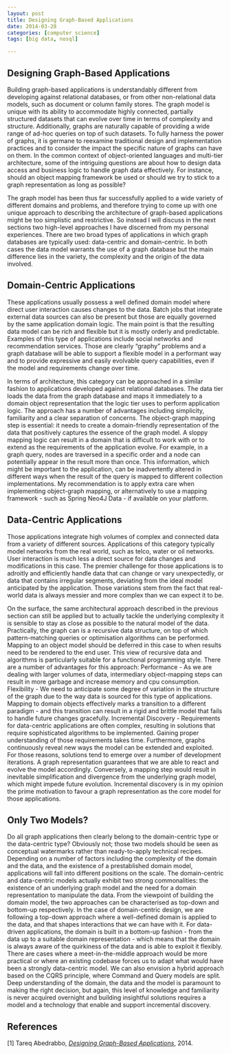 ```yaml
---
layout: post
title: Designing Graph-Based Applications
date: 2014-03-28
categories: [computer science]
tags: [big data, nosql]

---
```


Designing Graph-Based Applications
---
Building graph-based applications is understandably different from developing against relational databases, or from other non-relational data models, such as document or column family stores. The graph model is unique with its ability to accommodate highly connected, partially structured datasets that can evolve over time in terms of complexity and structure. Additionally, graphs are naturally capable of providing a wide range of ad-hoc queries on top of such datasets.
To fully harness the power of graphs, it is germane to reexamine traditional design and implementation practices and to consider the impact the specific nature of graphs can have on them. In the common context of object-oriented languages and multi-tier architecture, some of the intriguing questions are about how to design data access and business logic to handle graph data effectively. For instance, should an object mapping framework be used or should we try to stick to a graph representation as long as possible?

The graph model has been thus far successfully applied to a wide variety of different domains and problems, and therefore trying to come up with one unique approach to describing the architecture of graph-based applications might be too simplistic and restrictive. So instead I will discuss in the next sections two high-level approaches I have discerned from my personal experiences.
There are two broad types of applications in which graph databases are typically used: data-centric and domain-centric. In both cases the data model warrants the use of a graph database but the main difference lies in the variety, the complexity and the origin of the data involved.

Domain-Centric Applications
---
These applications usually possess a well defined domain model where direct user interaction causes changes to the data. Batch jobs that integrate external data sources can also be present but those are equally governed by the same application domain logic. The main point is that the resulting data model can be rich and flexible but it is mostly orderly and predictable.
Examples of this type of applications include social networks and recommendation services. Those are clearly “graphy” problems and a graph database will be able to support a flexible model in a performant way and to provide expressive and easily evolvable query capabilities, even if the model and requirements change over time.

In terms of architecture, this category can be approached in a similar fashion to applications developed against relational databases. The data tier loads the data from the graph database and maps it immediately to a domain object representation that the logic tier uses to perform application logic. The approach has a number of advantages including simplicity, familiarity and a clear separation of concerns.
The object-graph mapping step is essential: it needs to create a domain-friendly representation of the data that positively captures the essence of the graph model. A sloppy mapping logic can result in a domain that is difficult to work with or to extend as the requirements of the application evolve. For example, in a graph query, nodes are traversed in a specific order and a node can potentially appear in the result more than once. This information, which might be important to the application, can be inadvertently altered in different ways when the result of the query is mapped to different collection implementations.
My recommendation is to apply extra care when implementing object-graph mapping, or alternatively to use a mapping framework - such as Spring Neo4J Data - if available on your platform.

Data-Centric Applications
---
Those applications integrate high volumes of complex and connected data from a variety of different sources. Applications of this category typically model networks from the real world, such as telco, water or oil networks. User interaction is much less a direct source for data changes and modifications in this case.
The premier challenge for those applications is to adroitly and efficiently handle data that can change or vary unexpectedly, or data that contains irregular segments, deviating from the ideal model anticipated by the application. Those variations stem from the fact that real-world data is always messier and more complex than we can expect it to be.

On the surface, the same architectural approach described in the previous section can still be applied but to actually tackle the underlying complexity it is sensible to stay as close as possible to the natural model of the data. Practically, the graph can is a recursive data structure, on top of which pattern-matching queries or optimisation algorithms can be performed. Mapping to an object model should be deferred in this case to when results need to be rendered to the end user. This view of recursive data and algorithms is particularly suitable for a functional programming style. There are a number of advantages for this approach:
Performance - As we are dealing with larger volumes of data, intermediary object-mapping steps can result in more garbage and increase memory and cpu consumption.
Flexibility - We need to anticipate some degree of variation in the structure of the graph due to the way data is sourced for this type of applications. Mapping to domain objects effectively marks a transition to a different paradigm - and this transition can result in a rigid and brittle model that fails to handle future changes gracefully.
Incremental Discovery - Requirements for data-centric applications are often complex, resulting in solutions that require sophisticated algorithms to be implemented. Gaining proper understanding of those requirements takes time. Furthermore, graphs continuously reveal new ways the model can be extended and exploited.
For those reasons, solutions tend to emerge over a number of development iterations. A graph representation guarantees that we are able to react and evolve the model accordingly. Conversely, a mapping step would result in inevitable simplification and divergence from the underlying graph model, which might impede future evolution.
Incremental discovery is in my opinion the prime motivation to favour a graph representation as the core model for those applications.

Only Two Models?
---
Do all graph applications then clearly belong to the domain-centric type or the data-centric type? Obviously not; those two models should be seen as conceptual watermarks rather than ready-to-apply technical recipes. Depending on a number of factors including the complexity of the domain and the data, and the existence of a prestablished domain model, applications will fall into different positions on the scale.
The domain-centric and data-centric models actually exhibit two strong commonalities: the existence of an underlying graph model and the need for a domain representation to manipulate the data. From the viewpoint of building the domain model, the two approaches can be characterised as top-down and bottom-up respectively. 
In the case of domain-centric design, we are following a top-down approach where a well-defined domain is applied to the data, and that shapes interactions that we can have with it. For data-driven applications, the domain is built in a bottom-up fashion - from the data up to a suitable domain representation - which means that the domain is always aware of the quirkiness of the data and is able to exploit it flexibly.
There are cases where a meet-in-the-middle approach would be more practical or where an existing codebase forces us to adapt what would have been a strongly data-centric model. We can also envision a hybrid approach based on the CQRS principle, where Command and Query models are split. Deep understanding of the domain, the data and the model is paramount to making the right decision, but again, this level of knowledge and familiarity is never acquired overnight and building insightful solutions requires a model and a technology that enable and support incremental discovery.


References
---
[1] Tareq Abedrabbo, [*Designing Graph-Based Applications*](http://www.terminalstate.net/2013/08/designing-graph-based-applications.html), 2014.

